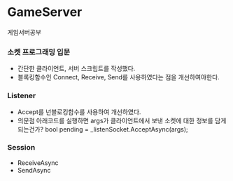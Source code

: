 # GameServer
게임서버공부

### 소켓 프로그래밍 입문
- 간단한 클라이언트, 서버 스크립트를 작성했다.
- 블록킹함수인 Connect, Receive, Send를 사용하였다는 점을 개선하여야한다.

### Listener
- Accept를 넌블로킹함수를 사용하여 개선하였다.
- 의문점 
아래코드를 실행하면 args가 클라이언트에서 보낸 소켓에 대한 정보를 담게 되는건가?
bool pending = _listenSocket.AcceptAsync(args);

### Session
- ReceiveAsync
- SendAsync
